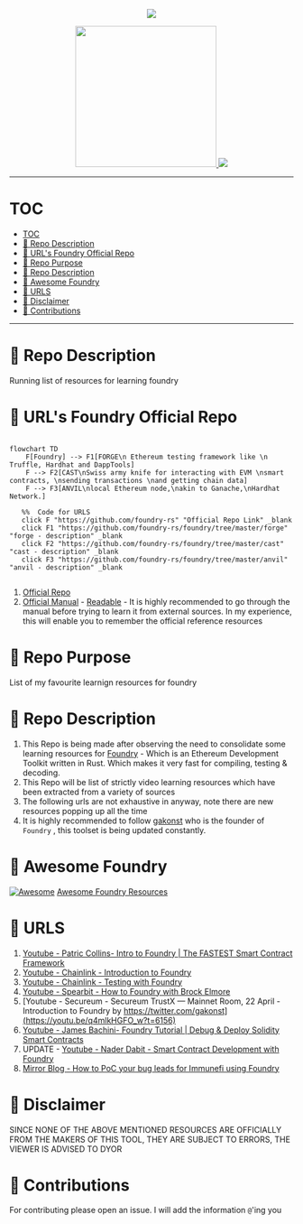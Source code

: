 <p align="center">
<img src="https://hits.seeyoufarm.com/api/count/incr/badge.svg?url=https%3A%2F%2Fgithub.com%2Fm0ham3dx%2Ffoundry-learningz&count_bg=%233B3C3B&title_bg=%23000000&icon=wheniwork.svg&icon_color=%23FFFC00&title=hits&edge_flat=false"/>
</p>

<p align="center">
<a href="https://getfoundry.sh" target="_blank">
  <img src=https://book.getfoundry.sh/images/foundry-banner.png width="250">
 <img src="https://i.imgur.com/EeGy8Ee.jpeg">
</a>
</p>

----
# TOC 

- [TOC](#toc)
- [🍌 Repo Description](#-repo-description)
- [🍌 URL's Foundry Official Repo](#-urls-foundry-official-repo)
- [🍌 Repo Purpose](#-repo-purpose)
- [🍌 Repo Description](#-repo-description-1)
- [🍌 Awesome Foundry](#-awesome-foundry)
- [🍌 URLS](#-urls)
- [🍌 Disclaimer](#-disclaimer)
- [🍌 Contributions](#-contributions)

----
# 🍌 Repo Description 

Running list of resources for learning foundry 


# 🍌 URL's Foundry Official Repo 

```mermaid 

flowchart TD
    F[Foundry] --> F1[FORGE\n Ethereum testing framework like \n Truffle, Hardhat and DappTools]
    F --> F2[CAST\nSwiss army knife for interacting with EVM \nsmart contracts, \nsending transactions \nand getting chain data]
    F --> F3[ANVIL\nlocal Ethereum node,\nakin to Ganache,\nHardhat Network.]

   %%  Code for URLS
   click F "https://github.com/foundry-rs" "Official Repo Link" _blank
   click F1 "https://github.com/foundry-rs/foundry/tree/master/forge" "forge - description" _blank
   click F2 "https://github.com/foundry-rs/foundry/tree/master/cast" "cast - description" _blank
   click F3 "https://github.com/foundry-rs/foundry/tree/master/anvil" "anvil - description" _blank


```

1. [Official Repo](https://github.com/foundry-rs)
2. [Official Manual](https://github.com/foundry-rs/book) - [Readable](https://book.getfoundry.sh) - It is highly recommended to go through the manual before trying to learn it from external sources. In my experience, this will enable you to remember the official reference resources

# 🍌 Repo Purpose 

List of my favourite learnign resources for foundry


# 🍌 Repo Description 

1. This Repo is being made after observing the need to consolidate some learning resources for [Foundry](https://github.com/foundry-rs/foundry) - Which is an Ethereum Development Toolkit written in Rust. Which makes it very fast for compiling, testing & decoding. 
4. This Repo will be list of strictly video learning resources which have been extracted from a variety of sources 
5. The following urls are not exhaustive in anyway, note there are new resources popping up all the time
6. It is highly recommended to follow [gakonst](https://twitter.com/gakonst) who is the founder of `Foundry` , this toolset is being updated constantly. 

# 🍌 Awesome Foundry 

[![Awesome](https://cdn.rawgit.com/sindresorhus/awesome/d7305f38d29fed78fa85652e3a63e154dd8e8829/media/badge.svg)](https://github.com/sindresorhus/awesome)
[Awesome Foundry Resources](https://github.com/crisgarner/awesome-foundry)

# 🍌 URLS

1. [Youtube - Patric Collins- Intro to Foundry | The FASTEST Smart Contract Framework](https://youtu.be/fNMfMxGxeag)
2. [Youtube -  Chainlink - Introduction to Foundry](https://youtu.be/fG66LNaceWU)
3. [Youtube - Chainlink - Testing with Foundry](https://youtu.be/pgh74-XulXg)
7. [Youtube - Spearbit  - How to Foundry with Brock Elmore](https://youtu.be/Rp_V7bYiTCM)
8. [Youtube - Secureum - Secureum TrustX — Mainnet Room, 22 April - Introduction to Foundry by https://twitter.com/gakonst](https://youtu.be/q4mlkHGFO_w?t=6156)
9. [Youtube - James Bachini- Foundry Tutorial | Debug & Deploy Solidity Smart Contracts](https://youtu.be/VhaP9kYvlOA)
10. UPDATE - [Youtube - Nader Dabit - Smart Contract Development with Foundry](https://youtu.be/uelA2U9TbgM)
11. [Mirror Blog - How to PoC your bug leads for Immunefi using Foundry](https://mirror.xyz/cergyk.eth/ogQVyd-lL6aDj0tPLsMiLOyGX-w1-nG7EBeMmekaUy8)

# 🍌 Disclaimer

SINCE NONE OF THE ABOVE MENTIONED RESOURCES ARE OFFICIALLY FROM THE MAKERS OF THIS TOOL, THEY ARE SUBJECT TO ERRORS, THE VIEWER IS ADVISED TO DYOR 

# 🍌 Contributions

For contributing please open an issue. I will add the information `@`'ing you 